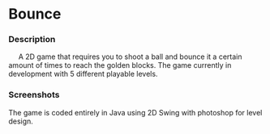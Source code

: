 # Bounce
### Description
&nbsp; &nbsp; &nbsp;A 2D game that requires you to shoot a ball and bounce it a certain amount of times to reach the golden blocks. The game currently in development with 5 different playable levels.

### Screenshots

The game is coded entirely in Java using 2D Swing with photoshop for level design.
